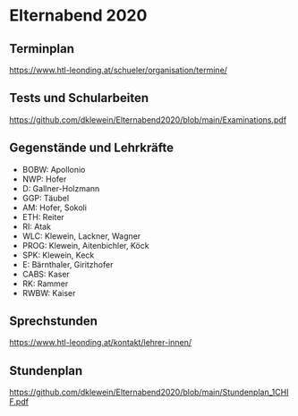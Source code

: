 # Elternabend 2020

## Terminplan
https://www.htl-leonding.at/schueler/organisation/termine/

## Tests und Schularbeiten
https://github.com/dklewein/Elternabend2020/blob/main/Examinations.pdf

## Gegenstände und Lehrkräfte 
- BOBW: Apollonio
- NWP: Hofer
- D: Gallner-Holzmann
- GGP: Täubel
- AM: Hofer, Sokoli
- ETH: Reiter
- RI: Atak
- WLC: Klewein, Lackner, Wagner
- PROG: Klewein, Aitenbichler, Köck
- SPK: Klewein, Keck
- E: Bärnthaler, Giritzhofer
- CABS: Kaser
- RK: Rammer
- RWBW: Kaiser

## Sprechstunden
https://www.htl-leonding.at/kontakt/lehrer-innen/

## Stundenplan
https://github.com/dklewein/Elternabend2020/blob/main/Stundenplan_1CHIF.pdf



